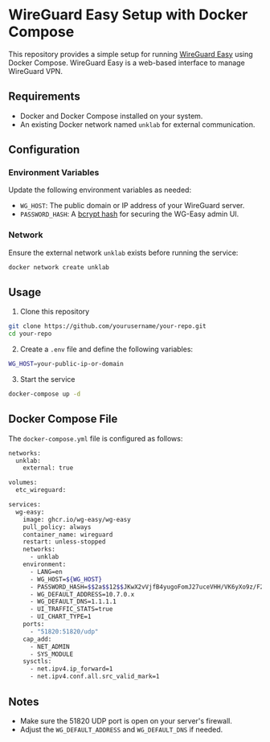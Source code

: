 # WireGuard Easy Setup with Docker Compose

This repository provides a simple setup for running [WireGuard Easy](https://github.com/wg-easy/wg-easy) using Docker Compose. WireGuard Easy is a web-based interface to manage WireGuard VPN.

## Requirements

- Docker and Docker Compose installed on your system.
- An existing Docker network named `unklab` for external communication.

## Configuration

### Environment Variables

Update the following environment variables as needed:

- `WG_HOST`: The public domain or IP address of your WireGuard server.
- `PASSWORD_HASH`: A [bcrypt hash](https://github.com/wg-easy/wg-easy/blob/master/How_to_generate_an_bcrypt_hash.md) for securing the WG-Easy admin UI.

### Network

Ensure the external network `unklab` exists before running the service:

```bash
docker network create unklab
```

## Usage 

1. Clone this repository

```bash
git clone https://github.com/yourusername/your-repo.git
cd your-repo
```

2. Create a `.env` file and define the following variables:

```bash
WG_HOST=your-public-ip-or-domain
```

3. Start the service

```bash
docker-compose up -d
```

## Docker Compose File

The `docker-compose.yml` file is configured as follows:
```bash
networks:
  unklab:
    external: true

volumes:
  etc_wireguard:

services:
  wg-easy:
    image: ghcr.io/wg-easy/wg-easy
    pull_policy: always
    container_name: wireguard
    restart: unless-stopped
    networks:
      - unklab
    environment:
      - LANG=en
      - WG_HOST=${WG_HOST}
      - PASSWORD_HASH=$$2a$$12$$JKwX2vVjfB4yugoFomJ27uceVHH/VK6yXo9z/F2U/Oy/gOEhw2OBi
      - WG_DEFAULT_ADDRESS=10.7.0.x
      - WG_DEFAULT_DNS=1.1.1.1
      - UI_TRAFFIC_STATS=true
      - UI_CHART_TYPE=1
    ports:
      - "51820:51820/udp"
    cap_add:
      - NET_ADMIN
      - SYS_MODULE
    sysctls:
      - net.ipv4.ip_forward=1
      - net.ipv4.conf.all.src_valid_mark=1
```

## Notes

- Make sure the 51820 UDP port is open on your server's firewall.
- Adjust the `WG_DEFAULT_ADDRESS` and `WG_DEFAULT_DNS` if needed.

